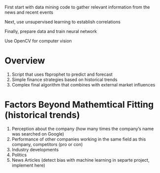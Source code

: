 



First start with data mining code to gather relevant information from the news and recent events

Next, use unsupervised learning to establish correlations

Finally, prepare data and train neural network

Use OpenCV for computer vision

Overview
========
1. Script that uses fbprophet to predict and forecast
2. Simple finance strategies based on historical trends
3. Complex final algorithm that combines with external market influences


Factors Beyond Mathemtical Fitting (historical trends)
======================================================
1. Perception about the company (how many times the company’s name was searched on Google)
2. Performance of other companies working in the same field as this company, competitors (pro or con)
3. Industry developments
4. Politics
5. News Articles (detect bias with machine learning in separte project, implement here)